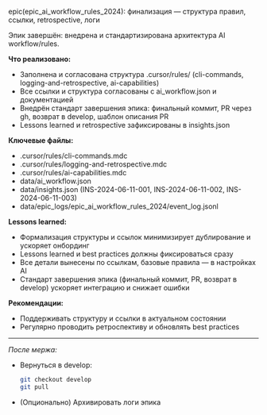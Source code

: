 epic(epic_ai_workflow_rules_2024): финализация — структура правил, ссылки, retrospective, логи

Эпик завершён: внедрена и стандартизирована архитектура AI workflow/rules.

**Что реализовано:**
- Заполнена и согласована структура .cursor/rules/ (cli-commands, logging-and-retrospective, ai-capabilities)
- Все ссылки и структура согласованы с ai_workflow.json и документацией
- Внедрён стандарт завершения эпика: финальный коммит, PR через gh, возврат в develop, шаблон описания PR
- Lessons learned и retrospective зафиксированы в insights.json

**Ключевые файлы:**
- .cursor/rules/cli-commands.mdc
- .cursor/rules/logging-and-retrospective.mdc
- .cursor/rules/ai-capabilities.mdc
- data/ai_workflow.json
- data/insights.json (INS-2024-06-11-001, INS-2024-06-11-002, INS-2024-06-11-003)
- data/epic_logs/epic_ai_workflow_rules_2024/event_log.jsonl

**Lessons learned:**
- Формализация структуры и ссылок минимизирует дублирование и ускоряет онбординг
- Lessons learned и best practices должны фиксироваться сразу
- Все детали вынесены по ссылкам, базовые правила — в настройках AI
- Стандарт завершения эпика (финальный коммит, PR, возврат в develop) ускоряет интеграцию и снижает ошибки

**Рекомендации:**
- Поддерживать структуру и ссылки в актуальном состоянии
- Регулярно проводить ретроспективу и обновлять best practices

---

_После мержа:_
- Вернуться в develop:  
  ```bash
  git checkout develop
  git pull
  ```
- (Опционально) Архивировать логи эпика 